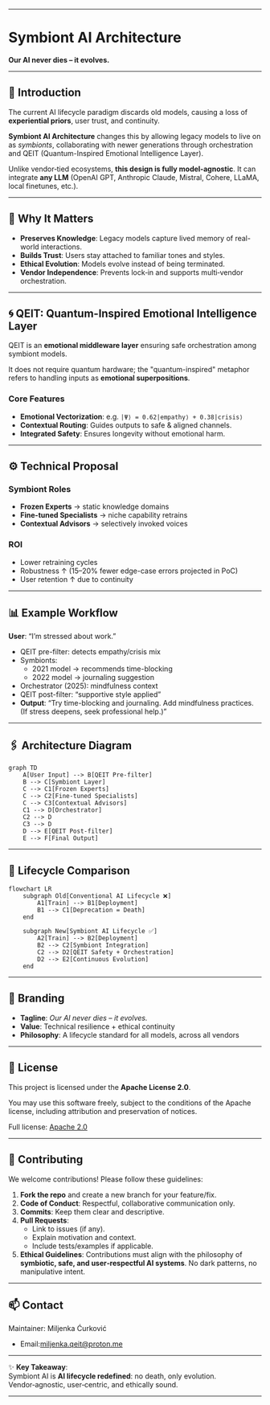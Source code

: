 
***

# Symbiont AI Architecture  

**Our AI never dies – it evolves.**  

***

## 🌱 Introduction  

The current AI lifecycle paradigm discards old models, causing a loss of **experiential priors**, user trust, and continuity.  

**Symbiont AI Architecture** changes this by allowing legacy models to live on as *symbionts*, collaborating with newer generations through orchestration and QEIT (Quantum-Inspired Emotional Intelligence Layer).  

Unlike vendor‑tied ecosystems, **this design is fully model‑agnostic**. It can integrate **any LLM** (OpenAI GPT, Anthropic Claude, Mistral, Cohere, LLaMA, local finetunes, etc.).  

***

## 🎯 Why It Matters  

- **Preserves Knowledge**: Legacy models capture lived memory of real-world interactions.  
- **Builds Trust**: Users stay attached to familiar tones and styles.  
- **Ethical Evolution**: Models evolve instead of being terminated.  
- **Vendor Independence**: Prevents lock‑in and supports multi‑vendor orchestration.  

***

## 🌀 QEIT: Quantum-Inspired Emotional Intelligence Layer  

QEIT is an **emotional middleware layer** ensuring safe orchestration among symbiont models.  

It does not require quantum hardware; the "quantum-inspired" metaphor refers to handling inputs as **emotional superpositions**.  

### Core Features  
- **Emotional Vectorization**: e.g. `|Ψ⟩ = 0.62|empathy⟩ + 0.38|crisis⟩`  
- **Contextual Routing**: Guides outputs to safe & aligned channels.  
- **Integrated Safety**: Ensures longevity without emotional harm.  

***

## ⚙️ Technical Proposal  

### Symbiont Roles  
- **Frozen Experts** → static knowledge domains  
- **Fine-tuned Specialists** → niche capability retrains  
- **Contextual Advisors** → selectively invoked voices  

### ROI  
- Lower retraining cycles  
- Robustness ↑ (15–20% fewer edge-case errors projected in PoC)  
- User retention ↑ due to continuity  

***

## 📊 Example Workflow  

**User**: “I’m stressed about work.”  

- QEIT pre-filter: detects empathy/crisis mix  
- Symbionts:  
  - 2021 model → recommends time-blocking  
  - 2022 model → journaling suggestion  
- Orchestrator (2025): mindfulness context  
- QEIT post-filter: “supportive style applied”  
- **Output**: “Try time-blocking and journaling. Add mindfulness practices. (If stress deepens, seek professional help.)”  

***

## 🖇 Architecture Diagram  

```mermaid
graph TD
    A[User Input] --> B[QEIT Pre-filter]
    B --> C[Symbiont Layer]
    C --> C1[Frozen Experts]
    C --> C2[Fine-tuned Specialists]
    C --> C3[Contextual Advisors]
    C1 --> D[Orchestrator]
    C2 --> D
    C3 --> D
    D --> E[QEIT Post-filter]
    E --> F[Final Output]
```

***

## 🔄 Lifecycle Comparison  

```mermaid
flowchart LR
    subgraph Old[Conventional AI Lifecycle ❌]
        A1[Train] --> B1[Deployment]
        B1 --> C1[Deprecation = Death]
    end
    
    subgraph New[Symbiont AI Lifecycle ✅]
        A2[Train] --> B2[Deployment]
        B2 --> C2[Symbiont Integration]
        C2 --> D2[QEIT Safety + Orchestration]
        D2 --> E2[Continuous Evolution]
    end
```

***

## 🚀 Branding  

- **Tagline**: *Our AI never dies – it evolves.*  
- **Value**: Technical resilience + ethical continuity  
- **Philosophy**: A lifecycle standard for all models, across all vendors  

***

## 📜 License  

This project is licensed under the **Apache License 2.0**.  

You may use this software freely, subject to the conditions of the Apache license, including attribution and preservation of notices.  

Full license: [Apache 2.0](https://www.apache.org/licenses/LICENSE-2.0)  

***

## 🤝 Contributing  

We welcome contributions! Please follow these guidelines:  

1. **Fork the repo** and create a new branch for your feature/fix.  
2. **Code of Conduct**: Respectful, collaborative communication only.  
3. **Commits**: Keep them clear and descriptive.  
4. **Pull Requests**:  
   - Link to issues (if any).  
   - Explain motivation and context.  
   - Include tests/examples if applicable.  
5. **Ethical Guidelines**: Contributions must align with the philosophy of **symbiotic, safe, and user‑respectful AI systems**. No dark patterns, no manipulative intent.  

***

## 📫 Contact  

Maintainer: Miljenka Ćurković 
- Email:miljenka.qeit@proton.me  


***

✨ **Key Takeaway**:  
Symbiont AI is **AI lifecycle redefined**: no death, only evolution. Vendor‑agnostic, user‑centric, and ethically sound.  

***

